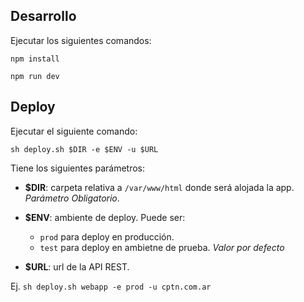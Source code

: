 ## Desarrollo

Ejecutar los siguientes comandos:

`npm install`

`npm run dev`


## Deploy

Ejecutar el siguiente comando:

`sh deploy.sh $DIR -e $ENV -u $URL`

Tiene los siguientes parámetros:

* **$DIR**: carpeta relativa a `/var/www/html` donde será alojada la app. *Parámetro Obligatorio*.

* **$ENV**: ambiente de deploy. Puede ser: 
    * `prod` para deploy en producción.
    * `test` para deploy en ambietne de prueba. *Valor por defecto*

* **$URL**: url de la API REST.

Ej. `sh deploy.sh webapp -e prod -u cptn.com.ar`
